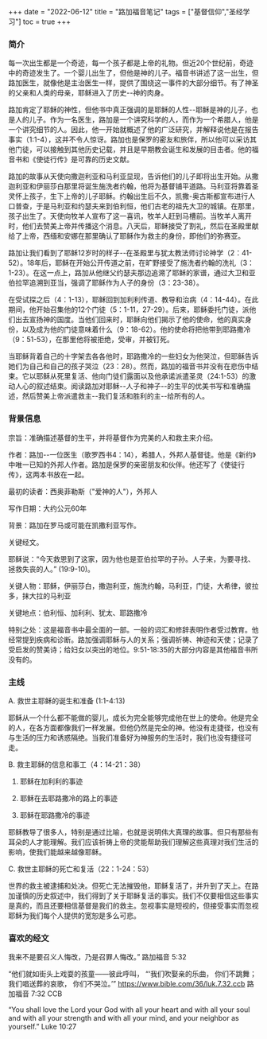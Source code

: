 +++ 
date = "2022-06-12"
title = "路加福音笔记"
tags = ["基督信仰","圣经学习"]
toc = true
+++

### 简介
每一次出生都是一个奇迹，每一个孩子都是上帝的礼物。但近20个世纪前，奇迹中的奇迹发生了。一个婴儿出生了，但他是神的儿子。福音书讲述了这一出生，但路加医生，就像他是主治医生一样，提供了围绕这一事件的大部分细节。有了神圣的父亲和人类的母亲，耶稣进入了历史--神的肉身。

路加肯定了耶稣的神性，但他书中真正强调的是耶稣的人性--耶稣是神的儿子，也是人的儿子。作为一名医生，路加是一个讲究科学的人，而作为一个希腊人，他是一个讲究细节的人。因此，他一开始就概述了他的广泛研究，并解释说他是在报告事实（1:1-4），这并不令人惊讶。路加也是保罗的密友和旅伴，所以他可以采访其他门徒，可以接触到其他历史记载，并且是早期教会诞生和发展的目击者。他的福音书和《使徒行传》是可靠的历史文献。

路加的故事从天使向撒迦利亚和马利亚显现，告诉他们的儿子即将出生开始。从撒迦利亚和伊丽莎白那里将诞生施洗者约翰，他将为基督铺平道路。马利亚将靠着圣灵怀上孩子，生下上帝的儿子耶稣。约翰出生后不久，凯撒-奥古斯都宣布进行人口普查，于是马利亚和约瑟夫来到伯利恒，他们古老的祖先大卫的城镇。在那里，孩子出生了。天使向牧羊人宣布了这一喜讯，牧羊人赶到马槽前。当牧羊人离开时，他们去赞美上帝并传播这个消息。八天后，耶稣接受了割礼，然后在圣殿里献给了上帝，西缅和安娜在那里确认了耶稣作为救主的身份，即他们的弥赛亚。

路加让我们看到了耶稣12岁时的样子--在圣殿里与犹太教法师讨论神学（2：41-52）。18年后，耶稣在开始公开传道之前，在旷野接受了施洗者约翰的洗礼（3：1-23）。在这一点上，路加从他继父约瑟夫那边追溯了耶稣的家谱，通过大卫和亚伯拉罕追溯到亚当，强调了耶稣作为人子的身份（3：23-38）。

在受试探之后（4：1-13），耶稣回到加利利传道、教导和治病（4：14-44）。在此期间，他开始召集他的12个门徒（5：1-11，27-29）。后来，耶稣委托门徒，派他们出去宣扬神的国度。当他们回来时，耶稣向他们揭示了他的使命，他的真实身份，以及成为他的门徒意味着什么（9：18-62）。他的使命将把他带到耶路撒冷（9：51-53），在那里他将被拒绝，受审，并被钉死。

当耶稣背着自己的十字架去各各他时，耶路撒冷的一些妇女为他哭泣，但耶稣告诉她们为自己和自己的孩子哭泣（23：28）。然而，路加的福音书并没有在悲伤中结束。它以耶稣从死里复活、他向门徒们露面以及他承诺派遣圣灵（24:1-53）的激动人心的叙述结束。阅读路加对耶稣--人子和神子--的生平的优美书写和准确描述，然后赞美上帝派遣救主--我们复活和胜利的主--给所有的人。

### 背景信息
宗旨：准确描述基督的生平，并将基督作为完美的人和救主来介绍。

作者：路加--一位医生（歌罗西书4：14），希腊人，外邦人基督徒。他是《新约》中唯一已知的外邦人作者。路加是保罗的亲密朋友和伙伴。他还写了《使徒行传》，这两本书放在一起。

最初的读者：西奥菲勒斯（"爱神的人"），外邦人

写作日期：大约公元60年

背景：路加在罗马或可能在凯撒利亚写作。

关键经文。

耶稣说：“今天救恩到了这家，因为他也是亚伯拉罕的子孙。人子来，为要寻找、拯救失丧的人。”
 (19:9-10)。

关键人物：耶稣，伊丽莎白，撒迦利亚，施洗约翰，马利亚，门徒，大希律，彼拉多，抹大拉的马利亚

关键地点：伯利恒、加利利、犹太、耶路撒冷

特别之处：这是福音书中最全面的一部。一般的词汇和修辞表明作者受过教育。他经常提到疾病和诊断。路加强调耶稣与人的关系；强调祈祷、神迹和天使；记录了受启发的赞美诗；给妇女以突出的地位。9:51-18:35的大部分内容是其他福音书所没有的。

### 主线

A. 救世主耶稣的诞生和准备 (1:1-4:13)

耶稣从一个什么都不能做的婴儿，成长为完全能够完成他在世上的使命。他是完全的人，在各方面都像我们一样发展。但他仍然是完全的神。他没有走捷径，也没有与生活的压力和诱惑隔绝。当我们准备好为神服务的生活时，我们也没有捷径可走。

B. 救主耶稣的信息和事工（4：14-21：38）

1. 耶稣在加利利的事迹

2. 耶稣在去耶路撒冷的路上的事迹

3. 耶稣在耶路撒冷的事迹

耶稣教导了很多人，特别是通过比喻，也就是说明伟大真理的故事。但只有那些有耳朵的人才能理解。我们应该祈祷上帝的灵能帮助我们理解这些真理对我们生活的影响，使我们能越来越像耶稣。

C. 救世主耶稣的死亡和复活（22：1-24：53）

世界的救主被逮捕和处决。但死亡无法摧毁他，耶稣复活了，并升到了天上。在路加谨慎的历史叙述中，我们得到了关于耶稣复活的事实。我们不仅要相信这些事实是真的，而且还要相信基督是我们的救主。忽视事实是短视的，但接受事实而忽视耶稣为我们每个人提供的宽恕是多么可悲。


### 喜欢的经文

我来不是要召义人悔改，乃是召罪人悔改。”
路加福音 5:32

“他们就如街头上戏耍的孩童——彼此呼叫， “‘我们吹娶亲的乐曲， 你们不跳舞； 我们唱送葬的哀歌， 你们不哭泣。’”
https://www.bible.com/36/luk.7.32.ccb ‭‭路加福音‬ ‭7:32‬ ‭CCB‬‬


“You shall love the Lord your God with all your heart and with all your soul and with all your strength and with all your mind, and your neighbor as yourself.”
Luke 10:27
